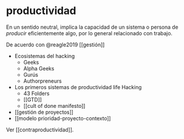 # productividad
En un sentido neutral, implica la capacidad de un sistema o persona de *producir* eficientemente algo, por lo general relacionado con trabajo.

De acuerdo con @reagle2019 [[gestión]]

- Ecosistemas del hacking
    - Geeks
    - Alpha Geeks
    - Gurús
    - Authorpreneurs
- Los primeros sistemas de productividad life Hacking
    - 43 Folders
    - [[GTD]]
    - [[cult of done manifesto]]
- [[gestión de proyectos]]
- [[modelo prioridad-proyecto-contexto]]

Ver [[contraproductividad]].

